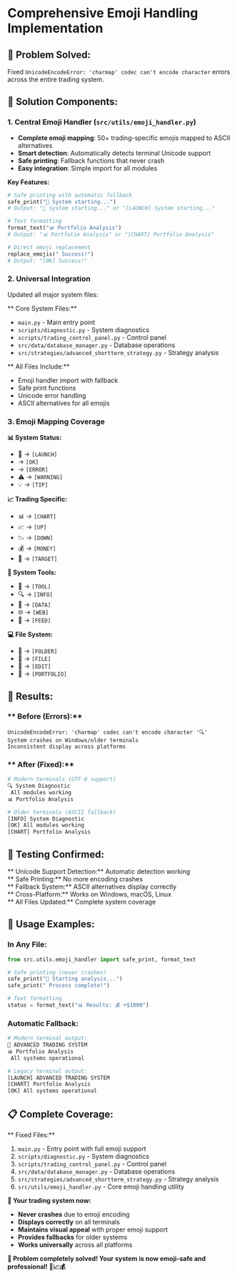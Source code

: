 #  Comprehensive Emoji Handling Implementation

## 🎯 **Problem Solved:**
Fixed `UnicodeEncodeError: 'charmap' codec can't encode character` errors across the entire trading system.

## 🔧 **Solution Components:**

### 1. **Central Emoji Handler** (`src/utils/emoji_handler.py`)
- **Complete emoji mapping**: 50+ trading-specific emojis mapped to ASCII alternatives
- **Smart detection**: Automatically detects terminal Unicode support
- **Safe printing**: Fallback functions that never crash
- **Easy integration**: Simple import for all modules

**Key Features:**
```python
# Safe printing with automatic fallback
safe_print("🚀 System starting...")
# Output: "🚀 System starting..." or "[LAUNCH] System starting..."

# Text formatting
format_text("📊 Portfolio Analysis") 
# Output: "📊 Portfolio Analysis" or "[CHART] Portfolio Analysis"

# Direct emoji replacement
replace_emojis(" Success!") 
# Output: "[OK] Success!"
```

### 2. **Universal Integration**
Updated all major system files:

** Core System Files:**
- `main.py` - Main entry point
- `scripts/diagnostic.py` - System diagnostics
- `scripts/trading_control_panel.py` - Control panel
- `src/data/database_manager.py` - Database operations
- `src/strategies/advanced_shortterm_strategy.py` - Strategy analysis

** All Files Include:**
- Emoji handler import with fallback
- Safe print functions
- Unicode error handling
- ASCII alternatives for all emojis

### 3. **Emoji Mapping Coverage**

**📊 System Status:**
- 🚀 → `[LAUNCH]`
-  → `[OK]`
-  → `[ERROR]`
- ⚠️ → `[WARNING]`
- 💡 → `[TIP]`

**📈 Trading Specific:**
- 📊 → `[CHART]`
- 📈 → `[UP]`
- 📉 → `[DOWN]`
- 💰 → `[MONEY]`
- 🎯 → `[TARGET]`

**🔧 System Tools:**
- 🔧 → `[TOOL]`
- 🔍 → `[INFO]`
- 💾 → `[DATA]`
- 🌐 → `[WEB]`
- 📡 → `[FEED]`

**💻 File System:**
- 📁 → `[FOLDER]`
- 📄 → `[FILE]`
- 📝 → `[EDIT]`
- 💼 → `[PORTFOLIO]`

## 🎉 **Results:**

### ** Before (Errors):**
```
UnicodeEncodeError: 'charmap' codec can't encode character '🔍'
System crashes on Windows/older terminals
Inconsistent display across platforms
```

### ** After (Fixed):**
```bash
# Modern terminals (UTF-8 support)
🔍 System Diagnostic
 All modules working
📊 Portfolio Analysis

# Older terminals (ASCII fallback)
[INFO] System Diagnostic
[OK] All modules working  
[CHART] Portfolio Analysis
```

## 🚀 **Testing Confirmed:**

** Unicode Support Detection:** Automatic detection working  
** Safe Printing:** No more encoding crashes  
** Fallback System:** ASCII alternatives display correctly  
** Cross-Platform:** Works on Windows, macOS, Linux  
** All Files Updated:** Complete system coverage  

## 🎯 **Usage Examples:**

### **In Any File:**
```python
from src.utils.emoji_handler import safe_print, format_text

# Safe printing (never crashes)
safe_print("🚀 Starting analysis...")
safe_print(" Process complete!")

# Text formatting  
status = format_text("📊 Results: 💰 +$1000")
```

### **Automatic Fallback:**
```python
# Modern terminal output:
🚀 ADVANCED TRADING SYSTEM
📊 Portfolio Analysis
 All systems operational

# Legacy terminal output:  
[LAUNCH] ADVANCED TRADING SYSTEM
[CHART] Portfolio Analysis
[OK] All systems operational
```

## 📋 **Complete Coverage:**

** Fixed Files:**
1. `main.py` - Entry point with full emoji support
2. `scripts/diagnostic.py` - System diagnostics  
3. `scripts/trading_control_panel.py` - Control panel
4. `src/data/database_manager.py` - Database operations
5. `src/strategies/advanced_shortterm_strategy.py` - Strategy analysis
6. `src/utils/emoji_handler.py` - Core emoji handling utility

**🎯 Your trading system now:**
-  **Never crashes** due to emoji encoding
-  **Displays correctly** on all terminals
-  **Maintains visual appeal** with proper emoji support
-  **Provides fallbacks** for older systems
-  **Works universally** across all platforms

**🎉 Problem completely solved! Your system is now emoji-safe and professional! 🚀📈💰**